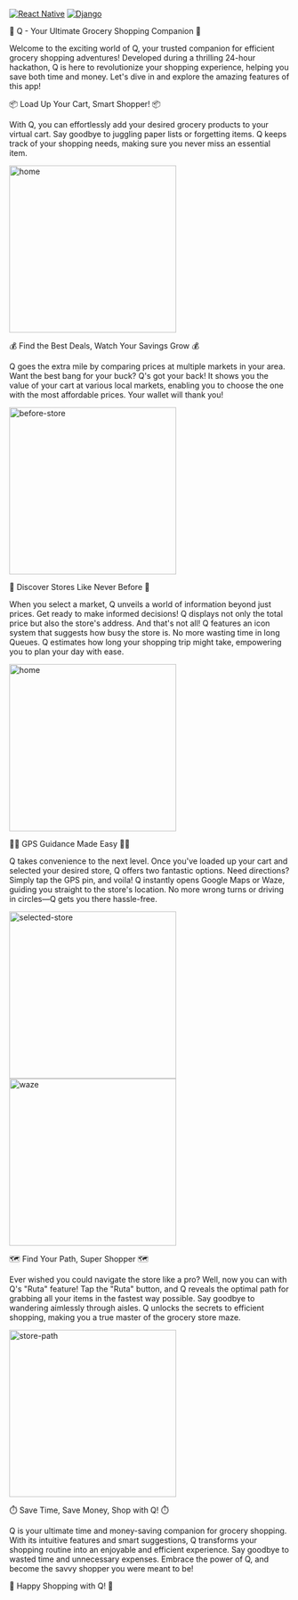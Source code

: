 [![React Native](https://img.shields.io/badge/React%20Native-v0.64.2-blue.svg)](https://reactnative.dev/)
[![Django](https://img.shields.io/badge/Django-v3.2.6-green.svg)](https://www.djangoproject.com/)

🛒 Q - Your Ultimate Grocery Shopping Companion 🛒

Welcome to the exciting world of Q, your trusted companion for efficient grocery shopping adventures! Developed during a thrilling 24-hour hackathon, Q is here to revolutionize your shopping experience, helping you save both time and money. Let's dive in and explore the amazing features of this app!

📦 Load Up Your Cart, Smart Shopper! 📦

With Q, you can effortlessly add your desired grocery products to your virtual cart. Say goodbye to juggling paper lists or forgetting items. Q keeps track of your shopping needs, making sure you never miss an essential item.

<div>
  <img src="demo\home.png" alt="home" width="300">
</div>

💰 Find the Best Deals, Watch Your Savings Grow 💰

Q goes the extra mile by comparing prices at multiple markets in your area. Want the best bang for your buck? Q's got your back! It shows you the value of your cart at various local markets, enabling you to choose the one with the most affordable prices. Your wallet will thank you!

<div>
  <img src="demo\before-store.png" alt="before-store" width="300">
</div>

📍 Discover Stores Like Never Before 📍

When you select a market, Q unveils a world of information beyond just prices. Get ready to make informed decisions! Q displays not only the total price but also the store's address. And that's not all! Q features an icon system that suggests how busy the store is. No more wasting time in long Queues. Q estimates how long your shopping trip might take, empowering you to plan your day with ease.

<div>
  <img src="demo\store-selection.png" alt="home" width="300">
</div>

📍🚗 GPS Guidance Made Easy 🚗📍

Q takes convenience to the next level. Once you've loaded up your cart and selected your desired store, Q offers two fantastic options. Need directions? Simply tap the GPS pin, and voila! Q instantly opens Google Maps or Waze, guiding you straight to the store's location. No more wrong turns or driving in circles—Q gets you there hassle-free.

<div>
  <img src="demo\selected-store.png" alt="selected-store" width="300">
  <img src="demo\waze.png" alt="waze" width="300">
</div>

🗺️ Find Your Path, Super Shopper 🗺️

Ever wished you could navigate the store like a pro? Well, now you can with Q's "Ruta" feature! Tap the "Ruta" button, and Q reveals the optimal path for grabbing all your items in the fastest way possible. Say goodbye to wandering aimlessly through aisles. Q unlocks the secrets to efficient shopping, making you a true master of the grocery store maze.

<div>
  <img src="demo\store-path.png" alt="store-path" width="300">
</div>

⏱️ Save Time, Save Money, Shop with Q! ⏱️

Q is your ultimate time and money-saving companion for grocery shopping. With its intuitive features and smart suggestions, Q transforms your shopping routine into an enjoyable and efficient experience. Say goodbye to wasted time and unnecessary expenses. Embrace the power of Q, and become the savvy shopper you were meant to be!

🚀 Happy Shopping with Q! 🚀
